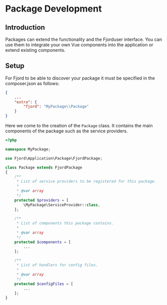 # Package Development

## Introduction

Packages can extend the functionality and the Fjorduser interface. You can use them to integrate your own Vue components into the application or extend existing components.

## Setup

For Fjord to be able to discover your package it must be specified in the composer.json as follows:

```json
{
    ...
    "extra": {
        "fjord": "MyPackage\\Package"
    }
}
```

Here we come to the creation of the `Package` class. It contains the main components of the package such as the service providers.

```php
<?php

namespace MyPackage;

use Fjord\Application\Package\FjordPackage;

class Package extends FjordPackage
{
    /**
     * List of service providers to be registered for this package.
     * 
     * @var array
     */
    protected $providers = [
        \MyPackage\ServiceProvider::class,
    ];

    /**
     * List of components this package contains.
     * 
     * @var array
     */
    protected $components = [
        ...
    ];

    /**
     * List of handlers for config files.
     * 
     * @var array
     */
    protected $configFiles = [
        ...
    ];
}
```